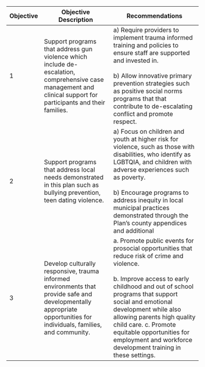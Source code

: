 | Objective | Objective Description                                                                                                                                                 | Recommendations                                                                                                                                                                                                                                                                                                                                                                |
| --------- | --------------------------------------------------------------------------------------------------------------------------------------------------------------------- | ------------------------------------------------------------------------------------------------------------------------------------------------------------------------------------------------------------------------------------------------------------------------------------------------------------------------------------------------------------------------------ |
| 1         | Support programs that address gun violence which include de-escalation, comprehensive case management and clinical support for participants and their families.       | a) Require providers to implement trauma informed training and policies to ensure staff are supported and invested in.<br><br>b) Allow innovative primary prevention strategies such as positive social norms programs that that contribute to de-escalating conflict and promote respect.                                                                                     |
| 2         | Support programs that address local needs demonstrated in this plan such as bullying prevention, teen dating violence.                                                | a) Focus on children and youth at higher risk for violence, such as those with disabilities, who identify as LGBTQIA, and children with adverse experiences such as poverty.<br><br> b) Encourage programs to address inequity in local municipal practices demonstrated through the Plan’s county appendices and additional                                                   |
| 3         | Develop culturally responsive, trauma informed environments that provide safe and developmentally appropriate opportunities for individuals, families, and community. | a. Promote public events for prosocial opportunities that reduce risk of crime and violence.<br><br>b. Improve access to early childhood and out of school programs that support social and emotional development while also allowing parents high quality child care. c. Promote equitable opportunities for employment and workforce development training in these settings. |
